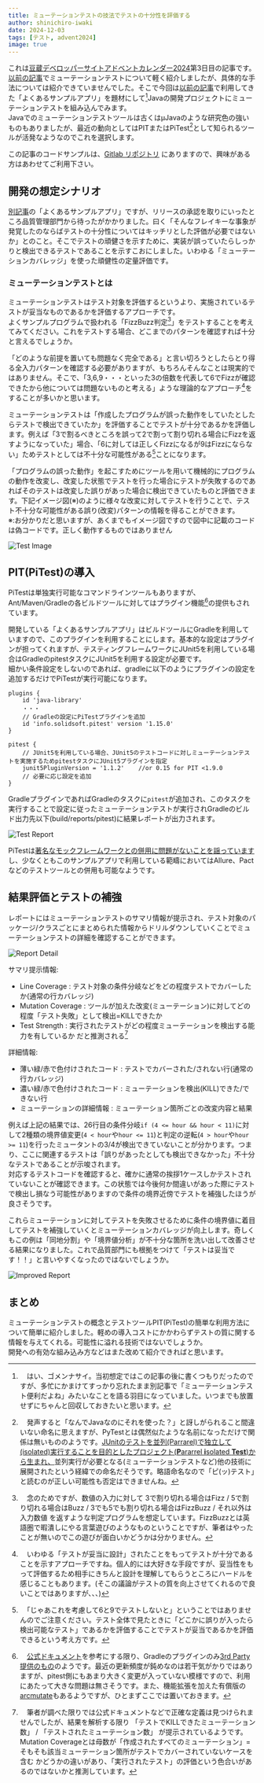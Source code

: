 ```yaml
---
title: ミューテーションテストの技法でテストの十分性を評価する
author: shinichiro-iwaki
date: 2024-12-03
tags: [テスト, advent2024]
image: true
---
```


これは[豆蔵デベロッパーサイトアドベントカレンダー2024](/events/advent-calendar/2024/)第3日目の記事です。
[以前の記事](/blogs/2023/08/01/coverage-pattern/)でミューテーションテストについて軽く紹介しましたが、具体的な手法については紹介できていませんでした。そこで今回は[以前の記事](/blogs/2023/05/11/flaky-test-allure/)で利用してきた「よくあるサンプルアプリ」を題材にして[^1]Javaの開発プロジェクトにミューテーションテストを組み込んでみます。  
Javaでのミューテーションテストツールは古くはμJavaのような研究色の強いものもありましたが、最近の動向としてはPITまたはPiTest[^2]として知られるツールが活発なようなのでこれを選択します。  

[^1]:　はい、ゴメンナサイ。当初想定ではこの記事の後に書くつもりだったのですが、多忙にかまけてすっかり忘れたまま別記事で「ミューテーションテスト便利だよね」みたいなことを語る羽目になっていました。いつまでも放置せずにちゃんと回収しておきたいと思います。  

[^2]:　発声すると「なんでJavaなのにそれを使った？」と訝しがられること間違いない命名に思えますが、PyTestとは偶然似たような名前になっただけで関係は無いもののようです。[JUnitのテストを並列(Parrarel)で独立して(isolated)実行することを目的としたプロジェクト(**P**ararrel **i**solated **Test**)から生まれ、](https://pitest.org/faq/)並列実行が必要となる(ミューテーションテストなど)他の技術に展開されたという経緯での命名だそうです。略語命名なので「ピ(ッ)テスト」と読むのが正しい可能性も否定はできませんね。  

この記事のコードサンプルは、[Gitlab リポジトリ](https://gitlab.com/shinichiro-iwaki/testexample/) にありますので、興味がある方はあわせてご利用下さい。  

## 開発の想定シナリオ
[別記事](/blogs/2023/05/11/flaky-test-allure/)の「よくあるサンプルアプリ」ですが、リリースの承認を取りにいったところ品質管理部門から待ったがかかりました。曰く「そんなフレイキーな事象が発覚したのならばテストの十分性についてはキッチリとした評価が必要ではないか」とのこと。そこでテストの頑健さを示すために、実装が誤っていたらしっかりと検出できるテストであることを示すこおにしました。いわゆる「ミューテーションカバレッジ」を使った頑健性の定量評価です。  

### ミューテーションテストとは
ミューテーションテストはテスト対象を評価するというより、実施されているテストが妥当なものであるかを評価するアプローチです。  
よくサンプルプログラムで扱われる「FizzBuzz判定[^3]」をテストすることを考えてみてください。これをテストする場合、どこまでのパターンを確認すれば十分と言えるでしょうか。  

[^3]:　念のためですが、数値の入力に対して 3で割り切れる場合はFizz / 5で割り切れる場合はBuzz / 3でも5でも割り切れる場合はFizzBuzz / それ以外は入力数値 を返すような判定プログラムを想定しています。FizzBuzzとは英語圏で暇潰しにやる言葉遊びのようなものということですが、筆者はやったことが無いのでこの遊びが面白いかどうかは分かりません。  

「どのような前提を置いても問題なく完全である」と言い切ろうとしたらとり得る全入力パターンを確認する必要がありますが、もちろんそんなことは現実的ではありません。そこで、「3,6,9・・・といった3の倍数を代表して6でFizzが確認できたから他については問題ないものと考える」ような理論的なアプローチ[^4]をすることが多いかと思います。  

[^4]:　いわゆる「テストが妥当に設計」されたことをもってテストが十分であることを示すアプローチですね。個人的には大好きな手段ですが、妥当性をもって評価するため相手にきちんと設計を理解してもらうところにハードルを感じることもあります。(そこの議論がテストの質を向上させてくれるので良いことではありますが、、、)  

ミューテーションテストは「作成したプログラムが誤った動作をしていたとしたらテストで検出できていたか」を評価することでテストが十分であるかを評価します。例えば「3で割るべきところを誤って2で割って割り切れる場合にFizzを返すようになっていた」場合、「6に対しては正しくFizzになるが9はFizzにならない」ためテストとしては不十分な可能性がある[^5]ことになります。  
  
[^5]:　「じゃあこれを考慮して6と9でテストしないと」ということではありませんのでご注意ください。テスト全体で見たときに「どこかに誤りが入ったら検出可能なテスト」であるかを評価することでテストが妥当であるかを評価できるという考え方です。  

「プログラムの誤った動作」を起こすためにツールを用いて機械的にプログラムの動作を改変し、改変した状態でテストを行った場合にテストが失敗するのであればそのテストは改変した誤りがあった場合に検出できていたものと評価できます。下記イメージ図(※)のように様々な改変に対してテストを行うことで、テスト不十分な可能性がある誤り(改変)パターンの情報を得ることができます。  
※:お分かりだと思いますが、あくまでもイメージ図ですので図中に記載のコードは偽コードです。正しく動作するものではありません  

![Test Image](/img/blogs/2023/1203_mutation-test/mutation-image.drawio.png)

## PIT(PiTest)の導入
PiTestは単独実行可能なコマンドラインツールもありますが、Ant/Maven/Gradleの各ビルドツールに対してはプラグイン機能[^6]の提供もされています。  

[^6]:　[公式ドキュメント](https://pitest.org/quickstart/)を参考にする限り、Gradleのプラグインのみ[3rd Party提供のもの](https://github.com/szpak/gradle-pitest-plugin)のようです。最近の更新頻度が鈍めなのは若干気がかりではありますが、pitest側にもあまり大きく変更が入っていない模様ですので、利用にあたって大きな問題は無さそうです。また、機能拡張を加えた有償版の[arcmutate](https://www.arcmutate.com/)もあるようですが、ひとまずここでは置いておきます。  

開発している「よくあるサンプルアプリ」はビルドツールにGradleを利用していますので、このプラグインを利用することにします。基本的な設定はプラグインが担ってくれますが、テスティングフレームワークにJUnit5を利用している場合はGradleのpitestタスクにJUnit5を利用する設定が必要です。  
細かい条件設定をしないのであれば、gradleに以下のようにプラグインの設定を追加するだけでPiTestが実行可能になります。  

```
plugins {
    id 'java-library'
	・・・
    // Gradleの設定にPiTestプラグインを追加
    id 'info.solidsoft.pitest' version '1.15.0'
}

pitest {
    // JUnit5を利用している場合、JUnit5のテストコードに対しミューテーションテストを実施するためpitestタスクにJUnit5プラグインを指定
    junit5PluginVersion = '1.1.2'    //or 0.15 for PIT <1.9.0
    // 必要に応じ設定を追加
}
```

GradleプラグインであればGradleのタスクに`pitest`が追加され、このタスクを実行することで設定に従ったミューテーションテストが実行されGradleのビルド出力先以下(build/reports/pitest)に結果レポートが出力されます。  

![Test Report](/img/blogs/2023/1203_mutation-test/execution.jpg)

PiTestは[著名なモックフレームワークとの併用に問題がないことを謡っています]()し、少なくともこのサンプルアプリで利用している範疇においてはAllure、Pactなどのテストツールとの併用も可能なようです。  

## 結果評価とテストの補強
レポートにはミューテーションテストのサマリ情報が提示され、テスト対象のパッケージ/クラスごとにまとめられた情報からドリルダウンしていくことでミューテーションテストの詳細を確認することができます。  

![Report Detail](/img/blogs/2023/1203_mutation-test/report.jpg)

サマリ提示情報:  
 - Line Coverage : テスト対象の条件分岐などをどの程度テストでカバーしたか(通常の行カバレッジ)  
 - Mutation Coverage : ツールが加えた改変(ミューテーション)に対してどの程度「テスト失敗」として検出=KILLできたか  
 - Test Strength : 実行されたテストがどの程度ミューテーションを検出する能力を有しているか だと推測される[^7]  

[^7]:　筆者が調べた限りでは公式ドキュメントなどで正確な定義は見つけられませんでしたが、結果を解析する限り 「テストでKILLできたミューテーション数」 / 「テストされたミューテーション数」 が提示されているようです。Mutation Coverageとは母数が「作成されたすべてのミューテーション」=そもそも該当ミューテーション箇所がテストでカバーされていないケースを含む かどうかの違いがあり、「実行されたテスト」の評価という色合いがあるのではないかと推測しています。  

詳細情報:  
 - 薄い緑/赤で色付けされたコード : テストでカバーされた/されない行(通常の行カバレッジ)  
 - 濃い緑/赤で色付けされたコード : ミューテーションを検出(KILL)できた/できない行  
 - ミューテーションの詳細情報 : ミューテーション箇所ごとの改変内容と結果  

例えば上記の結果では、26行目の条件分岐`if (4 <= hour && hour < 11)`に対して2種類の境界値変更(`4 < hour`や`hour <= 11`)と判定の逆転(`4 > hour`や`hour >= 11`)を行ったミュータントの3/4が検出できていないことが分かります。つまり、ここに関連するテストは「誤りがあったとしても検出できなかった」不十分なテストであることが示唆されます。  
対応するテストコードを確認すると、確かに通常の挨拶1ケースしかテストされていないことが確認できます。この状態では今後何か間違いがあった際にテストで検出し損なう可能性がありますので条件の境界近傍でテストを補強したほうが良さそうです。  

これらミューテーションに対してテストを失敗させるために条件の境界値に着目してテストを補強していくとミューテーションカバレッジが向上します。奇しくもこの例は「同地分割」や「境界値分析」が不十分な箇所を洗い出して改善させる結果になりました。これで品質部門にも根拠をつけて「テストは妥当です！！」と言いやすくなったのではないでしょうか。  

![Improved Report](/img/blogs/2023/1203_mutation-test/reportiimprove.jpg)

## まとめ

ミューテーションテストの概念とテストツールPIT(PiTest)の簡単な利用方法について簡単に紹介しました。軽めの導入コストにかかわらずテストの質に関する情報を与えてくれる。可能性に溢れる技術ではないでしょうか。  
開発への有効な組み込み方などはまた改めて紹介できればと思います。  
